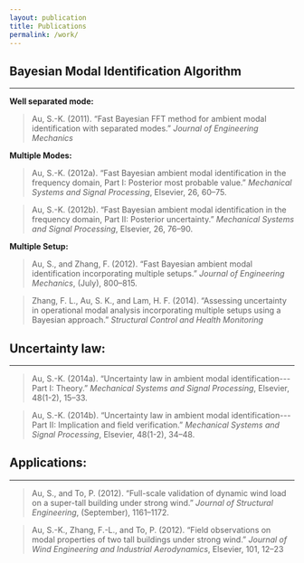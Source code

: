 ```yaml
---
layout: publication
title: Publications
permalink: /work/
---
```

## Bayesian Modal Identification Algorithm
---

**Well separated mode:**
> Au, S.-K. (2011). “Fast Bayesian FFT method for ambient modal identification with separated modes.” *Journal of Engineering Mechanics*

**Multiple Modes:**
> Au, S.-K. (2012a). “Fast Bayesian ambient modal identification in the frequency domain, Part I: Posterior most probable value.” *Mechanical Systems and Signal Processing*, Elsevier, 26, 60–75.

> Au, S.-K. (2012b). “Fast Bayesian ambient modal identification in the frequency domain, Part II: Posterior uncertainty.” *Mechanical Systems and Signal Processing*, Elsevier, 26, 76–90.

**Multiple Setup:**
> Au, S., and Zhang, F. (2012). “Fast Bayesian ambient modal identification incorporating multiple setups.” *Journal of Engineering Mechanics*, (July), 800–815.

> Zhang, F. L., Au, S. K., and Lam, H. F. (2014). “Assessing uncertainty in operational modal analysis incorporating multiple setups using a Bayesian approach.” *Structural Control and Health Monitoring*


## Uncertainty law:
---

> Au, S.-K. (2014a). “Uncertainty law in ambient modal identification---Part I: Theory.” *Mechanical Systems and Signal Processing*, Elsevier, 48(1-2), 15–33.

> Au, S.-K. (2014b). “Uncertainty law in ambient modal identification---Part II: Implication and field verification.” *Mechanical Systems and Signal Processing*, Elsevier, 48(1-2), 34–48.

## Applications:
---

> Au, S., and To, P. (2012). “Full-scale validation of dynamic wind load on a super-tall building under strong wind.” *Journal of Structural Engineering*, (September), 1161–1172.

> Au, S.-K., Zhang, F.-L., and To, P. (2012). “Field observations on modal properties of two tall buildings under strong wind.” *Journal of Wind Engineering and Industrial Aerodynamics*, Elsevier, 101, 12–23
